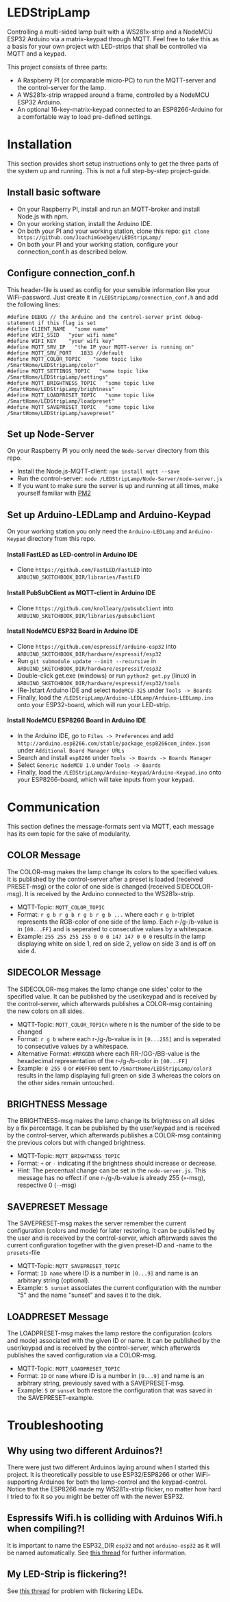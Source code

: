 # LEDStripLamp
Controlling a multi-sided lamp built with a WS281x-strip and a NodeMCU ESP32 Arduino via a matrix-keypad through MQTT. Feel free to take this as a basis for your own project with LED-strips that shall be controlled via MQTT and a keypad.

This project consists of three parts:
- A Raspberry PI (or comparable micro-PC) to run the MQTT-server and the control-server for the lamp.
- A WS281x-strip wrapped around a frame, controlled by a NodeMCU ESP32 Arduino.
- An optional 16-key-matrix-keypad connected to an ESP8266-Arduino for a comfortable way to load pre-defined settings.

# Installation
This section provides short setup instructions only to get the three parts of the system up and running. This is not a full step-by-step project-guide.

## Install basic software
- On your Raspberry PI, install and run an MQTT-broker and install Node.js with npm.
- On your working station, install the Arduino IDE.
- On both your PI and your working station, clone this repo: ```git clone https://github.com/JoachimGoebgen/LEDStripLamp/```
- On both your PI and your working station, configure your connection_conf.h as described below.

## Configure connection_conf.h
This header-file is used as config for your sensible information like your WiFi-password.
Just create it in ```/LEDStripLamp/connection_conf.h``` and add the following lines:
```
#define DEBUG // the Arduino and the control-server print debug-statement if this flag is set
#define CLIENT_NAME   "some name"
#define WIFI_SSID   "your wifi name"
#define WIFI_KEY    "your wifi key"
#define MQTT_SRV_IP   "the IP your MQTT-server is running on"
#define MQTT_SRV_PORT   1833 //default
#define MQTT_COLOR_TOPIC    "some topic like /SmartHome/LEDStripLamp/color"
#define MQTT_SETTINGS_TOPIC   "some topic like /SmartHome/LEDStripLamp/settings"
#define MQTT_BRIGHTNESS_TOPIC   "some topic like /SmartHome/LEDStripLamp/brightness"
#define MQTT_LOADPRESET_TOPIC   "some topic like /SmartHome/LEDStripLamp/loadpreset"
#define MQTT_SAVEPRESET_TOPIC   "some topic like /SmartHome/LEDStripLamp/savepreset"
```

## Set up Node-Server
On your Raspberry PI you only need the ```Node-Server``` directory from this repo.
- Install the Node.js-MQTT-client: ```npm install mqtt --save```
- Run the control-server: ```node /LEDStripLamp/Node-Server/node-server.js```
- If you want to make sure the server is up and running at all times, make yourself familiar with [PM2](http://pm2.keymetrics.io/)

## Set up Arduino-LEDLamp and Arduino-Keypad
On your working station you only need the ```Arduino-LEDLamp``` and ```Arduino-Keypad``` directory from this repo.

#### Install FastLED as LED-control in Arduino IDE
- Clone ```https://github.com/FastLED/FastLED``` into ```ARDUINO_SKETCHBOOK_DIR/libraries/FastLED```

#### Install PubSubClient as MQTT-client in Arduino IDE
- Clone ```https://github.com/knolleary/pubsubclient``` into ```ARDUINO_SKETCHBOOK_DIR/libraries/pubsubclient```

#### Install NodeMCU ESP32 Board in Arduino IDE
- Clone ```https://github.com/espressif/arduino-esp32``` into ```ARDUINO_SKETCHBOOK_DIR/hardware/espressif/esp32``` 
- Run ```git submodule update --init --recursive``` in ```ARDUINO_SKETCHBOOK_DIR/hardware/espressif/esp32```
- Double-click get.exe (windows) or run ```python2 get.py``` (linux) in ```ARDUINO_SKETCHBOOK_DIR/hardware/espressif/esp32/tools```
- (Re-)start Arduino IDE and select ```NodeMCU-32S``` under ```Tools -> Boards```
- Finally, load the ```/LEDStripLamp/Arduino-LEDLamp/Arduino-LEDLamp.ino``` onto your ESP32-board, which will run your LED-strip.

#### Install NodeMCU ESP8266 Board in Arduino IDE
- In the Arduino IDE, go to ```Files -> Preferences``` and add ```http://arduino.esp8266.com/stable/package_esp8266com_index.json``` under ```Additional Board Manager URLs```
- Search and install ```esp8266``` under ```Tools -> Boards -> Boards Manager```
- Select ```Generic NodeMCU 1.0``` under ```Tools -> Boards```
- Finally, load the ```/LEDStripLamp/Arduino-Keypad/Arduino-Keypad.ino``` onto your ESP8266-board, which will take inputs from your keypad.

# Communication
This section defines the message-formats sent via MQTT, each message has its own topic for the sake of modularity.

## COLOR Message
The COLOR-msg makes the lamp change its colors to the specified values. It is published by the control-server after a preset is loaded (received PRESET-msg) or the color of one side is changed (received SIDECOLOR-msg). It is received by the Arduino connected to the WS281x-strip.
- MQTT-Topic: ```MQTT_COLOR_TOPIC```
- Format: ```r g b r g b r g b r g b ...``` where each ```r g b```-triplet represents the RGB-color of one side of the lamp. Each r-/g-/b-value is in ```[00...FF]``` and is seperated to consecutive values by a whitespace.
- Example: ```255 255 255 255 0 0 0 147 147 0 0 0``` results in the lamp displaying white on side 1, red on side 2, yellow on side 3 and is off on side 4.

## SIDECOLOR Message
The SIDECOLOR-msg makes the lamp change one sides' color to the specified value. It can be published by the user/keypad and is received by the control-server, which afterwards publishes a COLOR-msg containing the new colors on all sides.
- MQTT-Topic: ```MQTT_COLOR_TOPICn``` where n is the number of the side to be changed
- Format: ```r g b``` where each r-/g-/b-value is in ```[0...255]``` and is seperated to consecutive values by a whitespace.
- Alternative Format: ```#RRGGBB``` where each RR-/GG-/BB-value is the hexadecimal representation of the r-/g-/b-color in ```[00...FF]```
- Example: ```0 255 0``` or ```#00FF00``` sent to ```/SmartHome/LEDStripLamp/color3``` results in the lamp displaying full green on side 3 whereas the colors on the other sides remain untouched.


## BRIGHTNESS Message
The BRIGHTNESS-msg makes the lamp change its brightness on all sides by a fix percentage. It can be published by the user/keypad and is received by the control-server, which afterwards publishes a COLOR-msg containing the previous colors but with changed brightness.
- MQTT-Topic: ```MQTT_BRIGHTNESS_TOPIC```
- Format: ```+``` or ```-``` indicating if the brightness should increase or decrease.
- Hint: The percentual change can be set in the ```node-server.js```. This message has no effect if one r-/g-/b-value is already 255 (```+```-msg), respective 0 (```-```-msg)


## SAVEPRESET Message
The SAVEPRESET-msg makes the server remember the current configuration (colors and mode) for later restoring. It can be published by the user and is received by the control-server, which afterwards saves the current configuration together with the given preset-ID and -name to the ```presets```-file
- MQTT-Topic: ```MQTT_SAVEPRESET_TOPIC```
- Format: ```ID name``` where ID is a number in ```[0...9]``` and name is an arbitrary string (optional).
- Example: ```5 sunset``` associates the current configuration with the number "5" and the name "sunset" and saves it to the disk.


## LOADPRESET Message
The LOADPRESET-msg makes the lamp restore the configuration (colors and mode) associated with the given ID or name. It can be published by the user/keypad and is received by the control-server, which afterwards publishes the saved configuration via a COLOR-msg.
- MQTT-Topic: ```MQTT_LOADPRESET_TOPIC```
- Format: ```ID``` or ```name``` where ID is a number in ```[0...9]``` and name is an arbitrary string, previously saved with a SAVEPRESET-msg.
- Example: ```5``` or ```sunset``` both restore the configuration that was saved in the SAVEPRESET-example.


# Troubleshooting

## Why using two different Arduinos?!
There were just two different Arduinos laying around when I started this project. It is theoretically possible to use ESP32/ESP8266 or other WiFi-supporting Arduinos for both the lamp-control and the keypad-control. Notice that the ESP8266 made my WS281x-strip flicker, no matter how hard I tried to fix it so you might be better off with the newer ESP32.

## Espressifs Wifi.h is colliding with Arduinos Wifi.h when compiling?!
It is important to name the ESP32_DIR ```esp32``` and not ```arduino-esp32``` as it will be named automatically. See [this thread](https://github.com/espressif/arduino-esp32/issues/20) for further information.

## My LED-Strip is flickering?!
See [this thread](https://github.com/FastLED/FastLED/issues/306) for problem with flickering LEDs.
